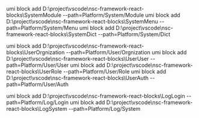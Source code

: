 

umi block add D:\project\vscode\nsc-framework-react-blocks\SystemModule --path=Platform/System/Module
umi block add D:\project\vscode\nsc-framework-react-blocks\SystemMenu --path=Platform/System/Menu
umi block add D:\project\vscode\nsc-framework-react-blocks\SystemDict --path=Platform/System/Dict

umi block add D:\project\vscode\nsc-framework-react-blocks\UserOrgnization --path=Platform/User/Orgnization
umi block add D:\project\vscode\nsc-framework-react-blocks\UserUser --path=Platform/User/User
umi block add D:\project\vscode\nsc-framework-react-blocks\UserRole --path=Platform/User/Role
umi block add D:\project\vscode\nsc-framework-react-blocks\UserAuth --path=Platform/User/Auth

umi block add D:\project\vscode\nsc-framework-react-blocks\LogLogin --path=Platform/Log/Login
umi block add D:\project\vscode\nsc-framework-react-blocks\LogSystem --path=Platform/Log/System
